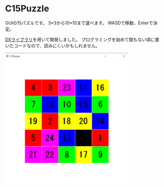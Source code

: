 # C15Puzzle
GUIの15パズルです。
3×3から10×10まで選べます。
WASDで移動、Enterで決定。

[DXライブラリ](https://dxlib.xsrv.jp/)を用いて開発しました。
プログラミングを始めて間もない頃に書いたコードなので、読みにくいかもしれません。

<img src="image/C15Puzzle.png" width=400>